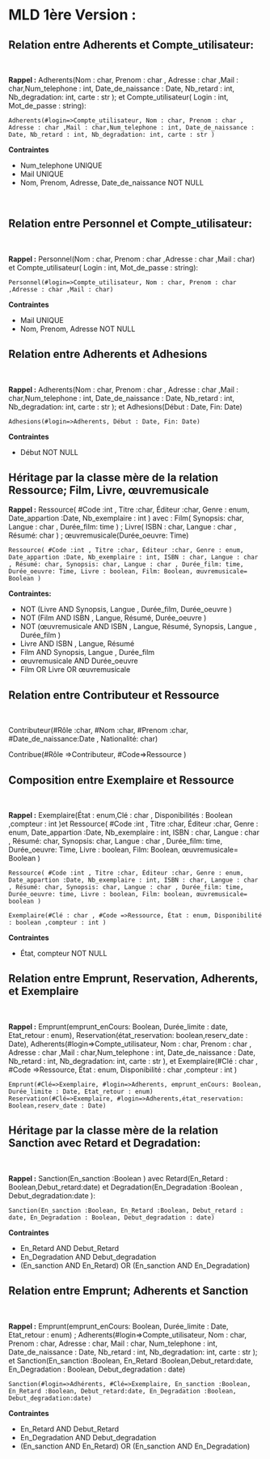 # MLD 1ère Version : 

## Relation entre Adherents et Compte_utilisateur:
<br>

**Rappel :** Adherents(Nom : char, Prenom : char , Adresse : char ,Mail : char,Num_telephone : int, Date_de_naissance : Date, Nb_retard : int, Nb_degradation: int, carte : str ); et Compte_utilisateur( Login : int, Mot_de_passe : string):

    Adherents(#login=>Compte_utilisateur, Nom : char, Prenom : char , Adresse : char ,Mail : char,Num_telephone : int, Date_de_naissance : Date, Nb_retard : int, Nb_degradation: int, carte : str )

**Contraintes**
- Num_telephone UNIQUE
- Mail UNIQUE
- Nom, Prenom, Adresse, Date_de_naissance NOT NULL

<br>

## Relation entre Personnel et Compte_utilisateur:
<br>

**Rappel :** Personnel(Nom : char, Prenom : char ,Adresse : char ,Mail : char) et Compte_utilisateur( Login : int, Mot_de_passe : string):

    Personnel(#login=>Compte_utilisateur, Nom : char, Prenom : char ,Adresse : char ,Mail : char)

**Contraintes**
- Mail UNIQUE
- Nom, Prenom, Adresse NOT NULL

## Relation entre Adherents et Adhesions
<br>

**Rappel :** Adherents(Nom : char, Prenom : char , Adresse : char ,Mail : char,Num_telephone : int, Date_de_naissance : Date, Nb_retard : int, Nb_degradation: int, carte : str ); et Adhesions(Début : Date, Fin: Date)

    Adhesions(#login=>Adherents, Début : Date, Fin: Date)

**Contraintes**
- Début NOT NULL

## Héritage par la classe mère de la relation Ressource; Film, Livre, œuvremusicale

**Rappel :** Ressource( #Code :int , Titre :char, Éditeur :char, Genre : enum, Date_appartion :Date, Nb_exemplaire : int ) avec : Film( Synopsis: char, Langue : char , Durée_film: time  ) ; Livre( ISBN : char, Langue : char , Résumé: char ) ; œuvremusicale(Durée_oeuvre: Time)

    Ressource( #Code :int , Titre :char, Éditeur :char, Genre : enum, Date_appartion :Date, Nb_exemplaire : int, ISBN : char, Langue : char , Résumé: char, Synopsis: char, Langue : char , Durée_film: time, Durée_oeuvre: Time, Livre : boolean, Film: Boolean, œuvremusicale= Boolean )

**Contraintes:**
- NOT (Livre AND Synopsis, Langue , Durée_film, Durée_oeuvre )
- NOT (Film AND ISBN , Langue, Résumé, Durée_oeuvre )
- NOT (œuvremusicale AND ISBN , Langue, Résumé, Synopsis, Langue , Durée_film )
- Livre AND ISBN , Langue, Résumé
- Film AND Synopsis, Langue , Durée_film
- œuvremusicale AND Durée_oeuvre
- Film OR Livre OR œuvremusicale


## Relation entre Contributeur et Ressource 
<br>

Contributeur(#Rôle :char, #Nom :char, #Prenom :char, #Date_de_naissance:Date , Nationalité: char) 

Contribue(#Rôle =>Contributeur, #Code=>Ressource ) 

## Composition entre Exemplaire et Ressource 
<br>

**Rappel :** Exemplaire(État : enum,Clé : char , Disponibilités : Boolean ,compteur : int )et Ressource( #Code :int , Titre :char, Éditeur :char, Genre : enum, Date_appartion :Date, Nb_exemplaire : int, ISBN : char, Langue : char , Résumé: char, Synopsis: char, Langue : char , Durée_film: time, Durée_oeuvre: Time, Livre : boolean, Film: Boolean, œuvremusicale= Boolean )

    Ressource( #Code :int , Titre :char, Éditeur :char, Genre : enum, Date_appartion :Date, Nb_exemplaire : int, ISBN : char, Langue : char , Résumé: char, Synopsis: char, Langue : char , Durée_film: time, Durée_oeuvre: time, Livre : boolean, Film: boolean, œuvremusicale= boolean )

    Exemplaire(#Clé : char , #Code =>Ressource, État : enum, Disponibilité : boolean ,compteur : int )

**Contraintes**
- État, compteur NOT NULL

## Relation entre Emprunt, Reservation, Adherents, et Exemplaire 
<br>

**Rappel :** Emprunt(emprunt_enCours: Boolean, Durée_limite : date, Etat_retour : enum), Reservation(état_reservation: boolean,reserv_date : Date), Adherents(#login=>Compte_utilisateur, Nom : char, Prenom : char , Adresse : char ,Mail : char,Num_telephone : int, Date_de_naissance : Date, Nb_retard : int, Nb_degradation: int, carte : str ), et Exemplaire(#Clé : char , #Code =>Ressource, État : enum, Disponibilité : char ,compteur : int )


    Emprunt(#Clé=>Exemplaire, #login=>Adherents, emprunt_enCours: Boolean, Durée_limite : Date, Etat_retour : enum)
    Reservation(#Clé=>Exemplaire, #login=>Adherents,état_reservation: Boolean,reserv_date : Date)


## Héritage par la classe mère de la relation Sanction avec Retard et Degradation:   
<br>

**Rappel :** Sanction(En_sanction :Boolean ) avec Retard(En_Retard : Boolean,Debut_retard:date) et Degradation(En_Degradation :Boolean , Debut_degradation:date ): 

    Sanction(En_sanction :Boolean, En_Retard :Boolean, Debut_retard : date, En_Degradation : Boolean, Debut_degradation : date)

**Contraintes**
- En_Retard AND Debut_Retard
- En_Degradation AND Debut_degradation
- (En_sanction AND En_Retard) OR (En_sanction AND En_Degradation)

## Relation entre Emprunt; Adherents et Sanction
<br>

**Rappel :** Emprunt(emprunt_enCours: Boolean, Durée_limite : Date, Etat_retour : enum) ; Adherents(#login=>Compte_utilisateur, Nom : char, Prenom : char, Adresse : char, Mail : char, Num_telephone : int, Date_de_naissance : Date, Nb_retard : int, Nb_degradation: int, carte : str ); et Sanction(En_sanction :Boolean, En_Retard :Boolean,Debut_retard:date, En_Degradation : Boolean, Debut_degradation : date)
    
    Sanction(#login=>Adhérents, #Clé=>Exemplaire, En_sanction :Boolean, En_Retard :Boolean, Debut_retard:date, En_Degradation :Boolean, Debut_degradation:date)

**Contraintes**
- En_Retard AND Debut_Retard
- En_Degradation AND Debut_degradation
- (En_sanction AND En_Retard) OR (En_sanction AND En_Degradation)









